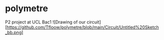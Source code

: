 # polymetre
P2 project at UCL Bac1
![Drawing of our circuit][https://github.com/Tfloow/polymetre/blob/main/Circuit/Untitled%20Sketch_bb.png]
